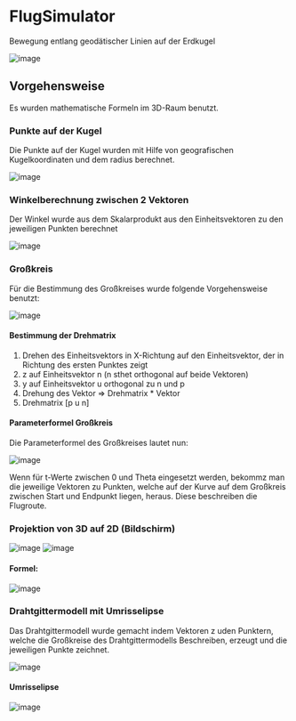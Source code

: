 # FlugSimulator
Bewegung entlang geodätischer Linien auf der Erdkugel

![image](https://github.com/user-attachments/assets/2c1fe583-0ed8-4c33-be48-165be1588b34)

## Vorgehensweise
Es wurden mathematische Formeln im 3D-Raum benutzt.

### Punkte auf der Kugel
Die Punkte auf der Kugel wurden mit Hilfe von geografischen Kugelkoordinaten und dem radius berechnet.

![image](https://github.com/user-attachments/assets/dfc024c8-4d80-4d52-8f88-fc487fa295fc)

### Winkelberechnung zwischen 2 Vektoren
Der Winkel wurde aus dem Skalarprodukt aus den Einheitsvektoren zu den jeweiligen Punkten berechnet

![image](https://github.com/user-attachments/assets/d0e28545-b59f-43c1-986d-72472dc96e9a)

### Großkreis
Für die Bestimmung des Großkreises wurde folgende Vorgehensweise benutzt:

![image](https://github.com/user-attachments/assets/a971b778-6d15-4a1d-89d4-bc84c8579855)

#### Bestimmung der Drehmatrix
1. Drehen des Einheitsvektors in X-Richtung auf den Einheitsvektor, der in Richtung des ersten Punktes zeigt
2. z auf Einheitsvektor n (n sthet orthogonal auf beide Vektoren)
3. y auf Einheitsvektor u orthogonal zu n und p
4. Drehung des Vektor => Drehmatrix * Vektor
5. Drehmatrix [p u n]

#### Parameterformel Großkreis
Die Parameterformel des Großkreises lautet nun:

![image](https://github.com/user-attachments/assets/5395ae44-3724-455f-b251-598689c57a69)

Wenn für t-Werte zwischen 0 und Theta eingesetzt werden, bekommz man die jeweilige Vektoren zu Punkten, welche auf der Kurve auf dem Großkreis zwischen Start und Endpunkt liegen, heraus.
Diese beschreiben die Flugroute.

### Projektion von 3D auf 2D (Bildschirm)

![image](https://github.com/user-attachments/assets/1853045b-03b0-46c8-817f-52ecd3380e8c)
![image](https://github.com/user-attachments/assets/6b8dd2e4-e6a0-4200-bac9-daabf1bb2886)

#### Formel:
![image](https://github.com/user-attachments/assets/bb825c97-2b31-4324-be11-54af434cf699)

### Drahtgittermodell mit Umrisselipse
Das Drahtgittermodell wurde gemacht indem Vektoren z uden Punktern, welche die Großkreise des Drahtgittermodells Beschreiben, erzeugt und die jeweiligen Punkte zeichnet.

![image](https://github.com/user-attachments/assets/2a5da67f-d753-4611-9d2f-0a9403ab538b)

#### Umrisselipse
![image](https://github.com/user-attachments/assets/9b422fcc-204a-4e65-9dde-59c59a58c4f6)





